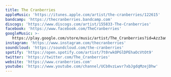 ```yaml
---
title: The Cranberries
appleMusic: 'https://itunes.apple.com/artist/the-cranberries/122615'
bandcamp: 'https://thecranberries.bandcamp.com'
discogs: 'https://www.discogs.com/artist/155833-The-Cranberries'
facebook: 'https://www.facebook.com/TheCranberries'
googleMusic: >-
   https://play.google.com/store/music/artist/The_Cranberries?id=Azz3amqogabhxnfoslax2iuli74
instagram: 'https://www.instagram.com/thecranberries'
soundcloud: 'https://soundcloud.com/the-cranberries'
spotify: 'https://open.spotify.com/artist/7t0rwkOPGlDPEhaOcVtOt9'
twitter: 'https://twitter.com/The_Cranberries'
website: 'https://www.cranberries.com'
youtube: 'https://www.youtube.com/channel/UCb0vzLwvr7xbJgdqMzejDhw'
---
```

